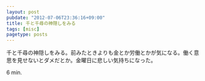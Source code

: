 ```yaml
---
layout: post
pubdate: "2012-07-06T23:36:16+09:00"
title: 千と千尋の神隠しをみる
tags: [misc]
pagetype: posts
---
```

千と千尋の神隠しをみる。前みたときよりも金とか労働とかが気になる。働く意思を見せないとダメだとか。金曜日に悲しい気持ちになった。

6 min.
